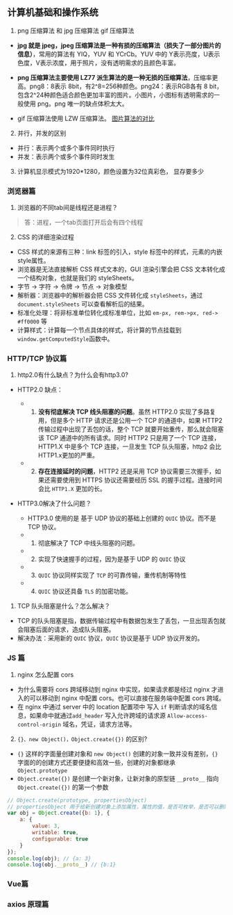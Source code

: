 ## 计算机基础和操作系统
1. png 压缩算法 和 jpg 压缩算法 gif 压缩算法
* **jpg 就是 jpeg，jpeg 压缩算法是一种有损的压缩算法（损失了一部分图片的信息）**，常用的算法有 YIQ，YUV 和 YCrCb。YUV 中的 Y表示亮度，U表示色度，V表示浓度，用于照片，没有透明需求的且颜色丰富。 

* **png 压缩算法主要使用 LZ77 派生算法的是一种无损的压缩算法**，压缩率更高。png8：8表示 8bit，有2^8=256种颜色。png24：表示RGB各有 8 bit，包含2^24种颜色适合颜色更加丰富的图片。小图片，小图标有透明需求的一般使用 png。png 唯一的缺点体积太大。

* gif 压缩算法使用 LZW 压缩算法。
[图片算法的对比](https://zhuanlan.zhihu.com/p/156639005)
[](https://blog.csdn.net/qq_42033567/article/details/107870246)

2. 并行，并发的区别
* 并行：表示两个或多个事件同时执行
* 并发：表示两个或多个事件同时发生

3. 计算机显示模式为1920*1280，颜色设置为32位真彩色， 显存要多少


### 浏览器篇
1. 浏览器的不同tab间是线程还是进程？
> 答：进程，一个tab页面打开后会有四个线程

2. CSS 的详细渲染过程
* CSS 样式的来源有三种：link 标签的引入，style 标签中的样式，元素的内嵌style属性。
* 浏览器是无法直接解析 CSS 样式文本的，GUI 渲染引擎会把 CSS 文本转化成一个结构对象，也就是我们的 styleSheets。
* 字节 → 字符 → 令牌 → 节点 → 对象模型
* 解析器：浏览器中的解析器会把 CSS 文件转化成 `styleSheets`，通过 `document.styleSheets` 可以查看解析后的结果。
* 标准化处理：将非标准单位转化成标准单位，比如 `em-px, rem->px, red-> #ff0000` 等
* 计算样式：计算每一个节点具体的样式，将计算的节点挂载到 `window.getComputedStyle`函数中。


### HTTP/TCP 协议篇
1. http2.0有什么缺点？为什么会有http3.0?
* HTTP2.0 缺点：
   - 1. **没有彻底解决 TCP 线头阻塞的问题**。虽然 HTTP2.0 实现了多路复用，但是多个 HTTP 请求还是公用一个 TCP 的通道中，如果 HTTP2 传输过程中出现了丢包的话，整个 TCP 就要开始重传，那么就会阻塞 该 TCP 通道中的所有请求。同时 HTTP2 只是用了一个 TCP 连接，HTTP1.X 中是多个 TCP 连接，一旦发生 TCP 队头阻塞，http2 会比 HTTP1.x更加的严重。
   - 2. **存在连接延时的问题**，HTTP2 还是采用 TCP 协议需要三次握手，如果还需要使用到 HTTPS 协议还需要经历 SSL 的握手过程。连接时间会比 `HTTP1.X` 更加的长。

* HTTP3.0解决了什么问题？
    -  HTTP3.0 使用的是 基于 UDP 协议的基础上创建的 `QUIC` 协议。而不是 TCP 协议。
    - 1. 彻底解决了  TCP  中线头阻塞的问题。
    - 2. 实现了快速握手的过程，因为是基于 UDP 的 `QUIC` 协议
    - 3. `QUIC` 协议同样实现了 `TCP` 的可靠传输，重传机制等特性
    - 4. `QUIC` 协议还具备 `TLS` 的加密功能。


1. TCP 队头阻塞是什么？怎么解决？
* TCP 的队头阻塞是指，数据传输过程中有数据包发生了丢包，一旦出现丢包就会阻塞后面的请求，造成队头阻塞。
* 解决办法：采用新的 `QUIC` 协议，`QUIC` 协议是基于 UDP 协议开发的。



### JS 篇
1. nginx 怎么配置 cors 
* 为什么需要将 cors 跨域移动到 nginx 中实现，如果请求都是经过 nginx 才进入的可以移动到 nginx 中配置 cors。也可以直接在服务端中配置 cors 跨域。
* 在 nginx 中通过 server 中的 location 配置项中 写入 `if` 判断请求的域名信息，如果命中就通过`add_header` 写入允许跨域的请求源 `Allow-access-control-origin` 域名，凭证，请求方法等。

2. `{}、new Object()，Object.create({})` 的区别?
* `{}` 这样的字面量创建对象和 `new Object()` 创建的对象一致并没有差别，`{}` 字面的的创建方式还要便捷和高效一些，创建的对象都继承 `Object.prototype`
* `Object.create({})` 是创建一个新对象，让新对象的原型链 `__proto__` 指向 `Object.create({})` 的第一个参数
``` js
// Object.create(prototype, propertiesObject)
// propertiesObject 用于给新创建对象上添加属性，属性的值，是否可枚举，是否可以删除等。
var obj = Object.create({b: 1}, {
    a: {
        value: 3,
        writable: true,
        configurable: true
    }
});
console.log(obj); // {a: 3}
console.log(obj.__proto__) // {b:1}
```







### Vue篇


### axios 原理篇 








